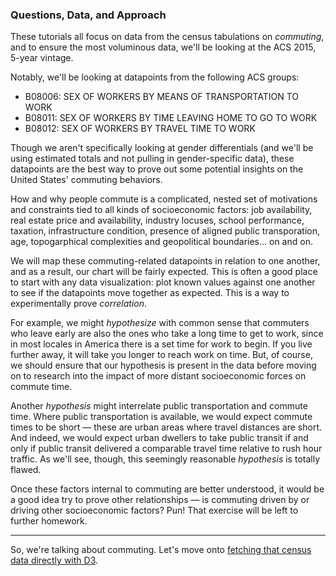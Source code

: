 ### Questions, Data, and Approach

These tutorials all focus on data from the census tabulations on *commuting*, and to ensure the most voluminous data, we'll be looking at the ACS 2015, 5-year vintage.

Notably, we'll be looking at datapoints from the following ACS groups:

- B08006: SEX OF WORKERS BY MEANS OF TRANSPORTATION TO WORK
- B08011: SEX OF WORKERS BY TIME LEAVING HOME TO GO TO WORK
- B08012: SEX OF WORKERS BY TRAVEL TIME TO WORK	

Though we aren't specifically looking at gender differentials (and we'll be using estimated totals and not pulling in gender-specific data), these datapoints are the best way to prove out some potential insights on the United States' commuting behaviors.

How and why people commute is a complicated, nested set of motivations and constraints tied to all kinds of socioeconomic factors: job availability, real estate price and availability, industry locuses, school performance, taxation, infrastructure condition, presence of aligned public transporation, age, topogarphical complexities and geopolitical boundaries... on and on. 

We will map these commuting-related datapoints in relation to one another, and as a result, our chart will be fairly expected. This is often a good place to start with any data visualization: plot known values against one another to see if the datapoints move together as expected. This is a way to experimentally prove *correlation*.

For example, we might *hypothesize* with common sense that commuters who leave early are also the ones who take a long time to get to work, since in most locales in America there is a set time for work to begin. If you live further away, it will take you longer to reach work on time. But, of course, we should ensure that our hypothesis is present in the data before moving on to research into the impact of more distant socioeconomic forces on commute time. 

Another *hypothesis* might interrelate public transportation and commute time. Where public transportation is available, we would expect commute times to be short — these are urban areas where travel distances are short. And indeed, we would expect urban dwellers to take public transit if and only if public transit delivered a comparable travel time relative to rush hour traffic. As we'll see, though, this seemingly reasonable *hypothesis* is totally flawed.

Once these factors internal to commuting are better understood, it would be a good idea try to prove other relationships — is commuting driven by or driving other socioeconomic factors? Pun! That exercise will be left to further homework.

-----

So, we're talking about commuting. Let's move onto [fetching that census data directly with D3](fetch.md).